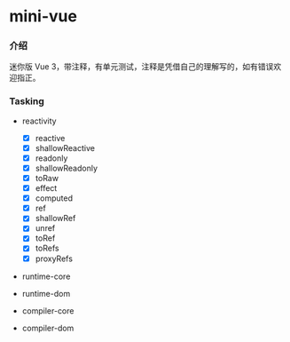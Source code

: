 # mini-vue

### 介绍

迷你版 Vue 3，带注释，有单元测试，注释是凭借自己的理解写的，如有错误欢迎指正。

### Tasking

- reactivity
  - [x] reactive
  - [x] shallowReactive
  - [x] readonly
  - [x] shallowReadonly
  - [x] toRaw
  - [x] effect
  - [x] computed
  - [x] ref
  - [x] shallowRef
  - [x] unref
  - [x] toRef
  - [x] toRefs
  - [x] proxyRefs

- runtime-core

- runtime-dom

- compiler-core

- compiler-dom
